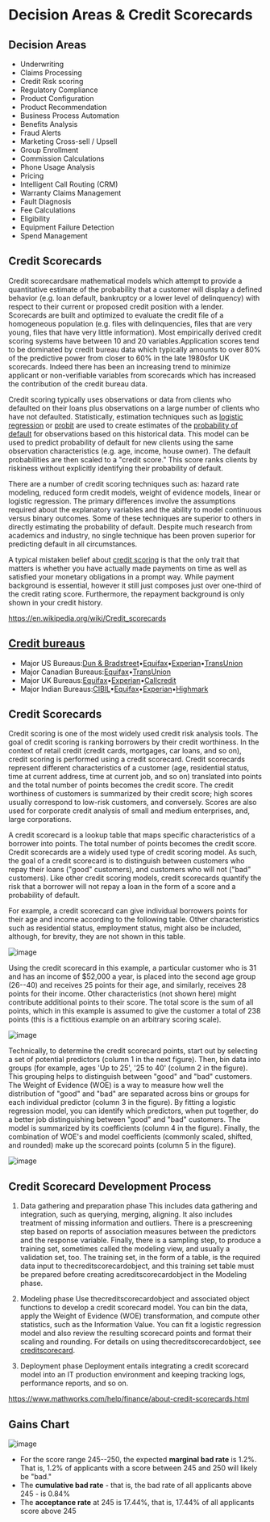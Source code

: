 # Decision Areas & Credit Scorecards

## Decision Areas

- Underwriting
- Claims Processing
- Credit Risk scoring
- Regulatory Compliance
- Product Configuration
- Product Recommendation
- Business Process Automation
- Benefits Analysis
- Fraud Alerts
- Marketing Cross-sell / Upsell
- Group Enrollment
- Commission Calculations
- Phone Usage Analysis
- Pricing
- Intelligent Call Routing (CRM)
- Warranty Claims Management
- Fault Diagnosis
- Fee Calculations
- Eligibility
- Equipment Failure Detection
- Spend Management

## Credit Scorecards

Credit scorecardsare mathematical models which attempt to provide a quantitative estimate of the probability that a customer will display a defined behavior (e.g. loan default, bankruptcy or a lower level of delinquency) with respect to their current or proposed credit position with a lender. Scorecards are built and optimized to evaluate the credit file of a homogeneous population (e.g. files with delinquencies, files that are very young, files that have very little information). Most empirically derived credit scoring systems have between 10 and 20 variables.Application scores tend to be dominated by credit bureau data which typically amounts to over 80% of the predictive power from closer to 60% in the late 1980sfor UK scorecards. Indeed there has been an increasing trend to minimize applicant or non-verifiable variables from scorecards which has increased the contribution of the credit bureau data.

Credit scoring typically uses observations or data from clients who defaulted on their loans plus observations on a large number of clients who have not defaulted. Statistically, estimation techniques such as [logistic regression](https://en.wikipedia.org/wiki/Logistic_regression) or [probit](https://en.wikipedia.org/wiki/Probit) are used to create estimates of the [probability of default](https://en.wikipedia.org/wiki/Probability_of_default) for observations based on this historical data. This model can be used to predict probability of default for new clients using the same observation characteristics (e.g. age, income, house owner). The default probabilities are then scaled to a "credit score." This score ranks clients by riskiness without explicitly identifying their probability of default.

There are a number of credit scoring techniques such as: hazard rate modeling, reduced form credit models, weight of evidence models, linear or logistic regression. The primary differences involve the assumptions required about the explanatory variables and the ability to model continuous versus binary outcomes. Some of these techniques are superior to others in directly estimating the probability of default. Despite much research from academics and industry, no single technique has been proven superior for predicting default in all circumstances.

A typical mistaken belief about [credit scoring](https://en.wikipedia.org/wiki/Credit_score) is that the only trait that matters is whether you have actually made payments on time as well as satisfied your monetary obligations in a prompt way. While payment background is essential, however it still just composes just over one-third of the credit rating score. Furthermore, the repayment background is only shown in your credit history.

<https://en.wikipedia.org/wiki/Credit_scorecards>

## [Credit bureaus](https://en.wikipedia.org/wiki/Credit_bureau)

- Major US Bureaus:[Dun & Bradstreet](https://en.wikipedia.org/wiki/Dun_%26_Bradstreet)•[Equifax](https://en.wikipedia.org/wiki/Equifax)•[Experian](https://en.wikipedia.org/wiki/Experian)•[TransUnion](https://en.wikipedia.org/wiki/TransUnion)
- Major Canadian Bureaus:[Equifax](https://en.wikipedia.org/wiki/Equifax)•[TransUnion](https://en.wikipedia.org/wiki/TransUnion)
- Major UK Bureaus:[Equifax](https://en.wikipedia.org/wiki/Equifax)•[Experian](https://en.wikipedia.org/wiki/Experian)•[Callcredit](https://en.wikipedia.org/w/index.php?title=Callcredit&action=edit&redlink=1)
- Major Indian Bureaus:[CIBIL](https://en.wikipedia.org/wiki/CIBIL)•[Equifax](https://en.wikipedia.org/wiki/Equifax)•[Experian](https://en.wikipedia.org/wiki/Experian)•[Highmark](https://en.wikipedia.org/wiki/Highmark)

## Credit Scorecards

Credit scoring is one of the most widely used credit risk analysis tools. The goal of credit scoring is ranking borrowers by their credit worthiness. In the context of retail credit (credit cards, mortgages, car loans, and so on), credit scoring is performed using a credit scorecard. Credit scorecards represent different characteristics of a customer (age, residential status, time at current address, time at current job, and so on) translated into points and the total number of points becomes the credit score. The credit worthiness of customers is summarized by their credit score; high scores usually correspond to low-risk customers, and conversely. Scores are also used for corporate credit analysis of small and medium enterprises, and, large corporations.

A credit scorecard is a lookup table that maps specific characteristics of a borrower into points. The total number of points becomes the credit score. Credit scorecards are a widely used type of credit scoring model. As such, the goal of a credit scorecard is to distinguish between customers who repay their loans ("good" customers), and customers who will not ("bad" customers). Like other credit scoring models, credit scorecards quantify the risk that a borrower will not repay a loan in the form of a score and a probability of default.

For example, a credit scorecard can give individual borrowers points for their age and income according to the following table. Other characteristics such as residential status, employment status, might also be included, although, for brevity, they are not shown in this table.

![image](media/Course-Credit-Risk-Modeling_Decision-Areas-&-Credit-Scorecards-image1.png)

Using the credit scorecard in this example, a particular customer who is 31 and has an income of $52,000 a year, is placed into the second age group (26--40) and receives 25 points for their age, and similarly, receives 28 points for their income. Other characteristics (not shown here) might contribute additional points to their score. The total score is the sum of all points, which in this example is assumed to give the customer a total of 238 points (this is a fictitious example on an arbitrary scoring scale).

![image](media/Course-Credit-Risk-Modeling_Decision-Areas-&-Credit-Scorecards-image2.png)

Technically, to determine the credit scorecard points, start out by selecting a set of potential predictors (column 1 in the next figure). Then, bin data into groups (for example, ages 'Up to 25', '25 to 40' (column 2 in the figure). This grouping helps to distinguish between "good" and "bad" customers. The Weight of Evidence (WOE) is a way to measure how well the distribution of "good" and "bad" are separated across bins or groups for each individual predictor (column 3 in the figure). By fitting a logistic regression model, you can identify which predictors, when put together, do a better job distinguishing between "good" and "bad" customers. The model is summarized by its coefficients (column 4 in the figure). Finally, the combination of WOE's and model coefficients (commonly scaled, shifted, and rounded) make up the scorecard points (column 5 in the figure).

![image](media/Course-Credit-Risk-Modeling_Decision-Areas-&-Credit-Scorecards-image3.png)

## Credit Scorecard Development Process

1. Data gathering and preparation phase
    This includes data gathering and integration, such as querying, merging, aligning. It also includes treatment of missing information and outliers. There is a prescreening step based on reports of association measures between the predictors and the response variable. Finally, there is a sampling step, to produce a training set, sometimes called the modeling view, and usually a validation set, too. The training set, in the form of a table, is the required data input to thecreditscorecardobject, and this training set table must be prepared before creating acreditscorecardobject in the Modeling phase.

2. Modeling phase
    Use thecreditscorecardobject and associated object functions to develop a credit scorecard model. You can bin the data, apply the Weight of Evidence (WOE) transformation, and compute other statistics, such as the Information Value. You can fit a logistic regression model and also review the resulting scorecard points and format their scaling and rounding. For details on using thecreditscorecardobject, see [creditscorecard](https://www.mathworks.com/help/finance/creditscorecard.html).

3. Deployment phase
    Deployment entails integrating a credit scorecard model into an IT production environment and keeping tracking logs, performance reports, and so on.

<https://www.mathworks.com/help/finance/about-credit-scorecards.html>

## Gains Chart

![image](media/Course-Credit-Risk-Modeling_Decision-Areas-&-Credit-Scorecards-image4.png)

- For the score range 245--250, the expected **marginal bad rate** is 1.2%. That is, 1.2% of applicants with a score between 245 and 250 will likely be "bad."
- The **cumulative bad rate** - that is, the bad rate of all applicants above 245 - is 0.84%
- The **acceptance rate** at 245 is 17.44%, that is, 17.44% of all applicants score above 245
